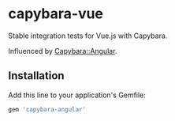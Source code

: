 capybara-vue
============

Stable integration tests for Vue.js with Capybara.

Influenced by [Capybara::Angular](https://github.com/wrozka/capybara-angular).

Installation
------------

Add this line to your application's Gemfile:

```ruby
gem 'capybara-angular'
```
